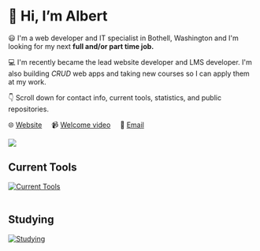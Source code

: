 # :wave: Hi, I’m Albert 

:smiley: I'm a web developer and IT specialist in Bothell, Washington and I'm looking for my next **full and/or part time job.**

:computer: I'm recently became the lead website developer and LMS developer. I'm also building *CRUD* web apps and taking new courses so I can apply them at my work.

:point_down: Scroll down for contact info, current tools, statistics, and public repositories.

:globe_with_meridians: [Website](https://albertho.dev) &nbsp; &nbsp; :video_camera: [Welcome video](https://www.youtube.com/watch?v=juLWBWVJBrA) &nbsp; &nbsp; :e-mail: [Email](mailto:albert604news@gmail.com) &nbsp; &nbsp;

<img src="https://github-readme-streak-stats.herokuapp.com/?user=maplesyrupweb"/>


## Current Tools
[![Current Tools](https://skillicons.dev/icons?i=cloudflare,html,css,js,php,mysql,wordpress,bootstrap,github,raspberrypi)](https://skillicons.dev)<br><br>

## Studying
[![Studying](https://skillicons.dev/icons?i=react,tailwind,flutter,gatsby,php,python)](https://skillicons.dev)


